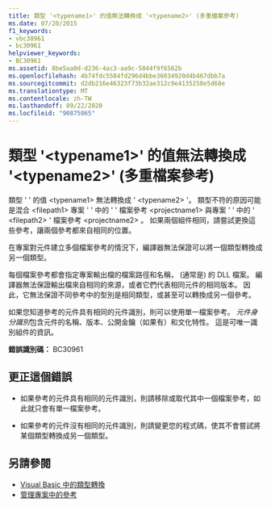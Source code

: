 ```yaml
---
title: 類型 '<typename1>' 的值無法轉換成 '<typename2>' (多重檔案參考)
ms.date: 07/20/2015
f1_keywords:
- vbc30961
- bc30961
helpviewer_keywords:
- BC30961
ms.assetid: 8be5aa0d-d236-4ac3-aa9c-5044f9f6562b
ms.openlocfilehash: 4b74fdc5584fd296d4bbe36034920d4b467dbb7a
ms.sourcegitcommit: d2db216e46323f73b32ae312c9e4135258e5d68e
ms.translationtype: MT
ms.contentlocale: zh-TW
ms.lasthandoff: 09/22/2020
ms.locfileid: "90875065"
---
```

# <a name="value-of-type-typename1-cannot-be-converted-to-typename2-multiple-file-references"></a>類型 '\<typename1>' 的值無法轉換成 '\<typename2>' (多重檔案參考)

類型 ' ' 的值 \<typename1> 無法轉換成 ' \<typename2> '。 類型不符的原因可能是混合 \<filepath1> 專案 ' ' 中的 ' ' 檔案參考 \<projectname1> 與專案 ' ' 中的 ' \<filepath2> ' 檔案參考 \<projectname2> 。 如果兩個組件相同，請嘗試更換這些參考，讓兩個參考都來自相同的位置。  
  
 在專案對元件建立多個檔案參考的情況下，編譯器無法保證可以將一個類型轉換成另一個類型。  
  
 每個檔案參考都會指定專案輸出檔的檔案路徑和名稱， (通常是) 的 DLL 檔案。 編譯器無法保證輸出檔來自相同的來源，或者它們代表相同元件的相同版本。 因此，它無法保證不同參考中的型別是相同類型，或甚至可以轉換成另一個參考。  
  
 如果您知道參考的元件具有相同的元件識別，則可以使用單一檔案參考。 *元件身分識別*包含元件的名稱、版本、公開金鑰（如果有）和文化特性。 這是可唯一識別組件的資訊。  
  
 **錯誤識別碼：** BC30961  
  
## <a name="to-correct-this-error"></a>更正這個錯誤  
  
- 如果參考的元件具有相同的元件識別，則請移除或取代其中一個檔案參考，如此就只會有單一檔案參考。  
  
- 如果參考的元件沒有相同的元件識別，則請變更您的程式碼，使其不會嘗試將某個類型轉換成另一個類型。  
  
## <a name="see-also"></a>另請參閱

- [Visual Basic 中的類型轉換](../../programming-guide/language-features/data-types/type-conversions.md)
- [管理專案中的參考](/visualstudio/ide/managing-references-in-a-project)
